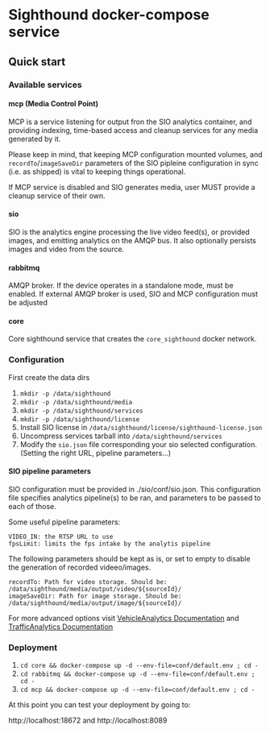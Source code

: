 # Sighthound docker-compose service


## Quick start

### Available services

#### mcp (Media Control Point)

MCP is a service listening for output fron the SIO analytics container, and providing indexing, time-based access and cleanup services for any media generated by it.

Please keep in mind, that keeping MCP configuration mounted volumes, and `recordTo`/`imageSaveDir` parameters of the SIO pipleine configuration in sync  (i.e. as shipped) is vital to keeping things operational.

If MCP service is disabled and SIO generates media, user MUST provide a cleanup service of their own.
#### sio

SIO is the analytics engine processing the live video feed(s), or provided images, and emitting analytics on the AMQP bus. It also optionally persists images and video from the source.
#### rabbitmq

AMQP broker. If the device operates in a standalone mode, must be enabled. If external AMQP broker is used, SIO and MCP configuration must be adjusted
#### core

Core sighthound service that creates the `core_sighthound` docker network.
### Configuration

First create the data dirs
1. `mkdir -p /data/sighthound`
2. `mkdir -p /data/sighthound/media`
3. `mkdir -p /data/sighthound/services`
4. `mkdir -p /data/sighthound/license`
5. Install SIO license in `/data/sighthound/license/sighthound-license.json`
6. Uncompress services tarball into `/data/sighthound/services`
7. Modify the `sio.json` file corresponding your sio selected configuration. (Setting the right URL, pipeline parameters...)


#### SIO pipeline parameters

SIO configuration must be provided in ./sio/conf/sio.json.
This configuration file specifies analytics pipeline(s) to be ran,
and parameters to be passed to each of those.

Some useful pipeline parameters:

```
VIDEO_IN: the RTSP URL to use
fpsLimit: limits the fps intake by the analytis pipeline
```

The following parameters should be kept as is, or set to empty to disable the generation of recorded videeo/images.
```
recordTo: Path for video storage. Should be: /data/sighthound/media/output/video/${sourceId}/
imageSaveDir: Path for image storage. Should be: /data/sighthound/media/output/image/${sourceId}/
```

For more advanced options visit [VehicleAnalytics Documentation](https://dev.sighthound.com/sio/pipelines/VehicleAnalytics/) and [TrafficAnalytics Documentation](https://dev.sighthound.com/sio/pipelines/TrafficAnalytics/)

### Deployment

1. `cd core && docker-compose up -d --env-file=conf/default.env ; cd -`
2. `cd rabbitmq && docker-compose up -d --env-file=conf/default.env ; cd -`
3. `cd mcp && docker-compose up -d --env-file=conf/default.env ; cd -`


At this point you can test your deployment by going to:

http://localhost:18672 and http://localhost:8089

